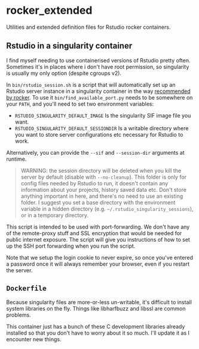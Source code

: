 # rocker_extended

Utilities and extended definition files for Rstudio rocker containers.


## Rstudio in a singularity container

I find myself needing to use containerised versions of Rstudio pretty often.
Sometimes it's in places where i don't have root permission, so singularity is usually my only option (despite cgroups v2).

In `bin/rstudio_session.sh` is a script that will automatically set up an Rstudio server instance in a singularity container in the way [recommended by rocker](https://rocker-project.org/use/singularity.html).
To use it `bin/find_available_port.py` needs to be somewhere on your `PATH`, and you'll need to set two environment variables:

- `RSTUDIO_SINGULARITY_DEFAULT_IMAGE` Is the singularity SIF image file you want. 
- `RSTUDIO_SINGULARITY_DEFAULT_SESSIONDIR` Is a writable directory where you want to store server configurations etc necessary for Rstudio to work.


Alternatively, you can provide the `--sif` and `--session-dir` arguments at runtime.

> WARNING: the session directory will be deleted when you kill the server by default (disable with `--no-cleanup`).
> This folder is only for config files needed by Rstudio to run, it doesn't contain any information about your projects, history saved data etc.
> Don't store anything important in here, and there's no need to use an existing folder.
> I suggest you set a base directory with the environment variable in a hidden directory (e.g. `~/.rstudio_singularity_sessions`), or in a temporary directory.


This script is intended to be used with port-forwarding.
We don't have any of the remote-proxy stuff and SSL encryption that would be needed for public internet exposure.
The script will give you instructions of how to set up the SSH port forwarding when you run the script.

Note that we setup the login cookie to never expire, so once you've entered a password once it will always remember your browser, even if you restart the server.



## `Dockerfile`

Because singularity files are more-or-less un-writable, it's difficult to install system libraries on the fly.
Things like libharfbuzz and libssl are common problems.

This container just has a bunch of these C development libraries already installed so that you don't have to worry about it so much.
I'll update it as I encounter new things.
